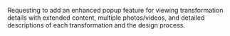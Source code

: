Requesting to add an enhanced popup feature for viewing transformation details with extended content, multiple photos/videos, and detailed descriptions of each transformation and the design process.